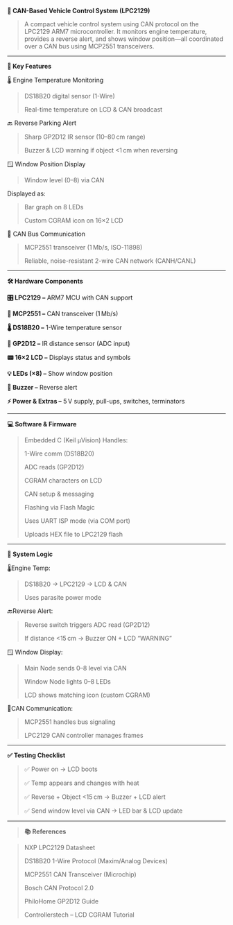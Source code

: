  **🚗 CAN-Based Vehicle Control System (LPC2129)**

> A compact vehicle control system using CAN protocol on the LPC2129 ARM7 microcontroller. It monitors engine temperature, provides a reverse alert, and shows window position—all coordinated over a CAN bus using MCP2551 transceivers.

--------------------------------------------------------------------------------------------------------------
**🔧 Key Features**
> 
 🌡️ Engine Temperature Monitoring
 
>   DS18B20 digital sensor (1-Wire)
> 
>  Real-time temperature on LCD & CAN broadcast

🔙 Reverse Parking Alert

> Sharp GP2D12 IR sensor (10–80 cm range)
> 
> Buzzer & LCD warning if object <1 cm when reversing

🪟 Window Position Display

> Window level (0–8) via CAN

 Displayed as:

> Bar graph on 8 LEDs
> 
> Custom CGRAM icon on 16×2 LCD

📶 CAN Bus Communication

> MCP2551 transceiver (1 Mb/s, ISO-11898)
> 
> Reliable, noise-resistant 2-wire CAN network (CANH/CANL)

--------------------------------------------------------------------------------------------------------------
**🛠️ Hardware Components**

**🎛️ LPC2129 –** ARM7 MCU with CAN support

**🔄 MCP2551 –** CAN transceiver (1 Mb/s)

**🌡️ DS18B20 –** 1-Wire temperature sensor

**🔭 GP2D12 –** IR distance sensor (ADC input)

**📟 16×2 LCD –** Displays status and symbols

**💡 LEDs (×8) –** Show window position

**🔔 Buzzer –** Reverse alert

**⚡ Power & Extras –** 5 V supply, pull-ups, switches, terminators

--------------------------------------------------------------------------------------------------------------
**💻 Software & Firmware**
> Embedded C (Keil µVision)
> Handles:
> 
> 1-Wire comm (DS18B20)
> 
> ADC reads (GP2D12)
> 
> CGRAM characters on LCD
> 
> CAN setup & messaging
> 
> Flashing via Flash Magic
> 
> Uses UART ISP mode (via COM port)
> 
> Uploads HEX file to LPC2129 flash

--------------------------------------------------------------------------------------------------------------
**🔁 System Logic**
 
🌡️Engine Temp:

> DS18B20 → LPC2129 → LCD & CAN
> 
> Uses parasite power mode

🔙Reverse Alert:

> Reverse switch triggers ADC read (GP2D12)
> 
> If distance <15 cm → Buzzer ON + LCD “WARNING”

🪟 Window Display:

> Main Node sends 0–8 level via CAN
> 
> Window Node lights 0–8 LEDs
> 
> LCD shows matching icon (custom CGRAM)
>
📶CAN Communication:

> MCP2551 handles bus signaling
> 
> LPC2129 CAN controller manages frames
--------------------------------------------------------------------------------------------------------------
**✅ Testing Checklist**
> 
> ✅ Power on → LCD boots
> 
> ✅ Temp appears and changes with heat
> 
> ✅ Reverse + Object <15 cm → Buzzer + LCD alert
> 
> ✅ Send window level via CAN → LED bar & LCD update

--------------------------------------------------------------------------------------------------------------
> **📚 References**

> NXP LPC2129 Datasheet
> 
> DS18B20 1-Wire Protocol (Maxim/Analog Devices)
> 
> MCP2551 CAN Transceiver (Microchip)
> 
> Bosch CAN Protocol 2.0
> 
> PhiloHome GP2D12 Guide
> 
> Controllerstech – LCD CGRAM Tutorial
